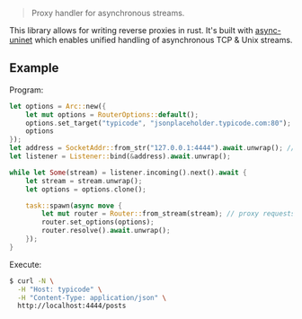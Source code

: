 > Proxy handler for asynchronous streams.

This library allows for writing reverse proxies in rust. It's built with [async-uninet](https://github.com/xpepermint/async-uninet) which enables unified handling of asynchronous TCP & Unix streams.

## Example

Program:

```rs
let options = Arc::new({
    let mut options = RouterOptions::default();
    options.set_target("typicode", "jsonplaceholder.typicode.com:80"); // override hosts
    options
});
let address = SocketAddr::from_str("127.0.0.1:4444").await.unwrap(); // tcp or unix socket
let listener = Listener::bind(&address).await.unwrap();

while let Some(stream) = listener.incoming().next().await {
    let stream = stream.unwrap();
    let options = options.clone();

    task::spawn(async move {
        let mut router = Router::from_stream(stream); // proxy requests
        router.set_options(options);
        router.resolve().await.unwrap();
    });
}
```

Execute:

```sh
$ curl -N \
  -H "Host: typicode" \
  -H "Content-Type: application/json" \
  http://localhost:4444/posts
```
